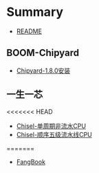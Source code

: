 # Summary

* [README](README.md)

## BOOM-Chipyard

* [Chipyard-1.8.0安装](workspace/help-docs/chipyard-install.md)

## 一生一芯

<<<<<<< HEAD
* [Chisel-单周期非流水CPU](workspace/riscvCpu/SingleCycleCore.md)
* [Chisel-顺序五级流水线CPU](workspace/riscvCpu/PipelineCpu.md)

=======
* [FangBook](workspace/help-docs/fangbook.md)